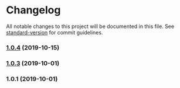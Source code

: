 # Changelog

All notable changes to this project will be documented in this file. See [standard-version](https://github.com/conventional-changelog/standard-version) for commit guidelines.

### [1.0.4](https://github.com/praghus/lucendi/compare/v1.0.3...v1.0.4) (2019-10-15)



### [1.0.3](https://github.com/praghus/lucendi/compare/v1.0.1...v1.0.3) (2019-10-01)



### 1.0.1 (2019-10-01)
